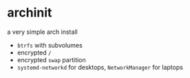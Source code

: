 # archinit

a very simple arch install

- `btrfs` with subvolumes
- encrypted `/`
- encrypted `swap` partition
- `systemd-networkd` for desktops, `NetworkManager` for laptops
